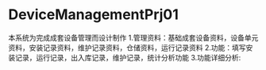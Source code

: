 # DeviceManagementPrj01
本系统为完成成套设备管理而设计制作
1.管理资料：基础成套设备资料，设备单元资料，安装记录资料，维护记录资料，仓储资料，运行记录资料
2.功能：填写安装记录，运行记录，出入库记录，维护记录，统计分析功能
3.功能详细分析:
